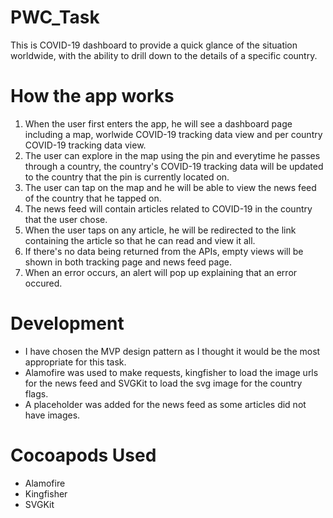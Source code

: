 # PWC_Task
This is COVID-19 dashboard to provide a quick glance of the situation worldwide, with the ability to drill down to the details of a specific country.

# How the app works
1. When the user first enters the app, he will see a dashboard page including a map, worlwide COVID-19 tracking data view and per country COVID-19 tracking data view. 
2. The user can explore in the map using the pin and everytime he passes through a country, the country's COVID-19 tracking data will be updated to the country that the pin is currently located on.
3. The user can tap on the map and he will be able to view the news feed of the country that he tapped on.
4. The news feed will contain articles related to COVID-19 in the country that the user chose.
5. When the user taps on any article, he will be redirected to the link containing the article so that he can read and view it all.
6. If there's no data being returned from the APIs, empty views will be shown in both tracking page and news feed page.
7. When an error occurs, an alert will pop up explaining that an error occured.

# Development

* I have chosen the MVP design pattern as I thought it would be the most appropriate for this task.
* Alamofire was used to make requests, kingfisher to load the image urls for the news feed and SVGKit to load the svg image for the country flags.
* A placeholder was added for the news feed as some articles did not have images.

# Cocoapods Used
- Alamofire
- Kingfisher
- SVGKit
